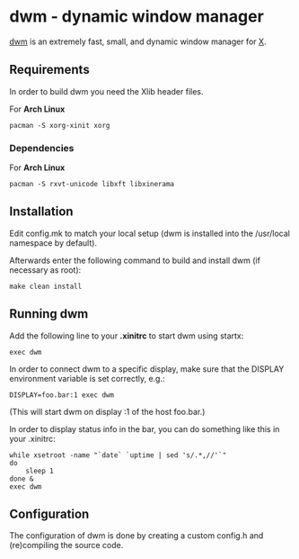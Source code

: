 # dwm - dynamic window manager

[dwm](https://dwm.suckless.org/) is an extremely fast, small, and dynamic window manager for [X](https://www.x.org/).

## Requirements

In order to build dwm you need the Xlib header files.

For **Arch Linux**

    pacman -S xorg-xinit xorg

### Dependencies

For **Arch Linux**

    pacman -S rxvt-unicode libxft libxinerama

## Installation

Edit config.mk to match your local setup (dwm is installed into
the /usr/local namespace by default).

Afterwards enter the following command to build and install dwm (if
necessary as root):

    make clean install

## Running dwm

Add the following line to your **.xinitrc** to start dwm using startx:

    exec dwm

In order to connect dwm to a specific display, make sure that
the DISPLAY environment variable is set correctly, e.g.:

    DISPLAY=foo.bar:1 exec dwm

(This will start dwm on display :1 of the host foo.bar.)

In order to display status info in the bar, you can do something
like this in your .xinitrc:

    while xsetroot -name "`date` `uptime | sed 's/.*,//'`"
    do
    	sleep 1
    done &
    exec dwm

## Configuration

The configuration of dwm is done by creating a custom config.h
and (re)compiling the source code.
